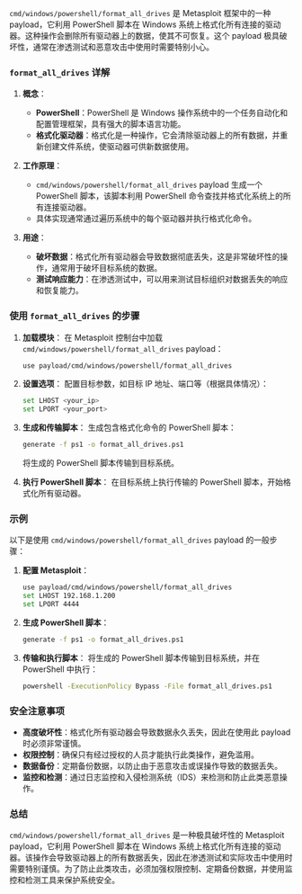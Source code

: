 `cmd/windows/powershell/format_all_drives` 是 Metasploit 框架中的一种 payload，它利用 PowerShell 脚本在 Windows 系统上格式化所有连接的驱动器。这种操作会删除所有驱动器上的数据，使其不可恢复。这个 payload 极具破坏性，通常在渗透测试和恶意攻击中使用时需要特别小心。

### `format_all_drives` 详解

1. **概念**：
   - **PowerShell**：PowerShell 是 Windows 操作系统中的一个任务自动化和配置管理框架，具有强大的脚本语言功能。
   - **格式化驱动器**：格式化是一种操作，它会清除驱动器上的所有数据，并重新创建文件系统，使驱动器可供新数据使用。

2. **工作原理**：
   - `cmd/windows/powershell/format_all_drives` payload 生成一个 PowerShell 脚本，该脚本利用 PowerShell 命令查找并格式化系统上的所有连接驱动器。
   - 具体实现通常通过遍历系统中的每个驱动器并执行格式化命令。

3. **用途**：
   - **破坏数据**：格式化所有驱动器会导致数据彻底丢失，这是非常破坏性的操作，通常用于破坏目标系统的数据。
   - **测试响应能力**：在渗透测试中，可以用来测试目标组织对数据丢失的响应和恢复能力。

### 使用 `format_all_drives` 的步骤

1. **加载模块**：
   在 Metasploit 控制台中加载 `cmd/windows/powershell/format_all_drives` payload：
   ```sh
   use payload/cmd/windows/powershell/format_all_drives
   ```

2. **设置选项**：
   配置目标参数，如目标 IP 地址、端口等（根据具体情况）：
   ```sh
   set LHOST <your_ip>
   set LPORT <your_port>
   ```

3. **生成和传输脚本**：
   生成包含格式化命令的 PowerShell 脚本：
   ```sh
   generate -f ps1 -o format_all_drives.ps1
   ```
   将生成的 PowerShell 脚本传输到目标系统。

4. **执行 PowerShell 脚本**：
   在目标系统上执行传输的 PowerShell 脚本，开始格式化所有驱动器。

### 示例

以下是使用 `cmd/windows/powershell/format_all_drives` payload 的一般步骤：

1. **配置 Metasploit**：
   ```sh
   use payload/cmd/windows/powershell/format_all_drives
   set LHOST 192.168.1.200
   set LPORT 4444
   ```

2. **生成 PowerShell 脚本**：
   ```sh
   generate -f ps1 -o format_all_drives.ps1
   ```

3. **传输和执行脚本**：
   将生成的 PowerShell 脚本传输到目标系统，并在 PowerShell 中执行：
   ```sh
   powershell -ExecutionPolicy Bypass -File format_all_drives.ps1
   ```

### 安全注意事项

- **高度破坏性**：格式化所有驱动器会导致数据永久丢失，因此在使用此 payload 时必须非常谨慎。
- **权限控制**：确保只有经过授权的人员才能执行此类操作，避免滥用。
- **数据备份**：定期备份数据，以防止由于恶意攻击或误操作导致的数据丢失。
- **监控和检测**：通过日志监控和入侵检测系统（IDS）来检测和防止此类恶意操作。

### 总结

`cmd/windows/powershell/format_all_drives` 是一种极具破坏性的 Metasploit payload，它利用 PowerShell 脚本在 Windows 系统上格式化所有连接的驱动器。该操作会导致驱动器上的所有数据丢失，因此在渗透测试和实际攻击中使用时需要特别谨慎。为了防止此类攻击，必须加强权限控制、定期备份数据，并使用监控和检测工具来保护系统安全。